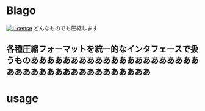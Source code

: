 # Blago
[![License](https://img.shields.io/badge/License-CC--BY--1.0-green.svg)](https://github.com/Jiro-884/Blago\_flows/blob/main/LICENSE)
どんなものでも圧縮します
## 各種圧縮フォーマットを統一的なインタフェースで扱うものあああああああああああああああああああああああああああああああああああああああ

# usage
